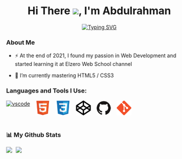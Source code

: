 <div align="center">
<h1 align="center">Hi There <img src="https://raw.githubusercontent.com/MartinHeinz/MartinHeinz/master/wave.gif" width="24px">, I'm Abdulrahman</h1>

[![Typing SVG](https://readme-typing-svg.herokuapp.com?font=Cairo&color=%23555555&size=24&duration=2500&center=true&vCenter=true&lines=I'm+a+self-taught+developer;...;Web+Developer)](https://git.io/typing-svg)

</div>

<h3 align="left">About Me</h3>

- ⚡ At the end of 2021, I found my passion in Web Development and started learning it at Elzero Web School channel

- 📖 I’m currently mastering HTML5 / CSS3
<!-- 
- 👨‍💻 All of my projects are available at **[My Portfolio](Soon/URL)**

- 📫 How to reach me **[DM](@gmail.com)**
 -->


<h3 align="left">Languages and Tools I Use:</h3>

<div align="left" style="display: flex">
  <a href="#" target="_blank" rel="noreferrer"  title="vscode">
    <img src="https://cdn.jsdelivr.net/gh/devicons/devicon/icons/vscode/vscode-original.svg" alt="vscode" width="40" height="40" style="padding-right: 15px" />
  </a> 
  <a href="https://www.w3.org/html/" target="_blank" rel="noreferrer"  title="HTML">
    <img src="https://raw.githubusercontent.com/devicons/devicon/2ae2a900d2f041da66e950e4d48052658d850630/icons/html5/html5-original.svg" alt="html5" width="40" height="40" style="padding-right: 15px" /> 
  </a> 
  <a href="https://www.w3schools.com/css/" target="_blank" rel="noreferrer"  title="CSS">
    <img src="https://raw.githubusercontent.com/devicons/devicon/2ae2a900d2f041da66e950e4d48052658d850630/icons/css3/css3-original.svg" alt="css3" width="40" height="40" style="padding-right: 15px" />
  </a> 
<!--
  <a href="https://developer.mozilla.org/en-US/docs/Web/JavaScript" target="_blank" rel="noreferrer"  title="JavaScript"> 
    <img src="https://raw.githubusercontent.com/devicons/devicon/master/icons/javascript/javascript-original.svg" alt="javascript" width="40" height="40" style="padding-right: 15px" />
    </a>
  <a href="https://jquery.com/" target="_blank" rel="noreferrer" title="Jquery"> 
    <img src="https://raw.githubusercontent.com/devicons/devicon/2ae2a900d2f041da66e950e4d48052658d850630/icons/jquery/jquery-original.svg" alt="jQuery" width="40" height="40" style="padding-right: 15px" />
    </a>
  <a href="https://getbootstrap.com" target="_blank" rel="noreferrer" title="Bootstrap">
    <img src="https://raw.githubusercontent.com/devicons/devicon/2ae2a900d2f041da66e950e4d48052658d850630/icons/bootstrap/bootstrap-plain.svg" alt="bootstrap" width="40" height="40" style="padding-right: 15px" />
  </a>
  <a href="https://reactjs.org/" target="_blank" rel="noreferrer" title="React">
    <img src="https://raw.githubusercontent.com/devicons/devicon/2ae2a900d2f041da66e950e4d48052658d850630/icons/react/react-original.svg" alt="react" width="40" height="40" style="padding-right: 15px" />
  </a> 
  <a href="https://sass-lang.com" target="_blank" rel="noreferrer"  title="Sass"> 
    <img src="https://raw.githubusercontent.com/devicons/devicon/master/icons/sass/sass-original.svg" alt="sass" width="40" height="40" style="padding-right: 15px" />
  </a> 
-->
  <a href="#" target="_blank" rel="noreferrer" title="Codepen">
    <img src="https://raw.githubusercontent.com/devicons/devicon/2ae2a900d2f041da66e950e4d48052658d850630/icons/codepen/codepen-plain.svg" alt="Codepen" width="40px" height="40" style="padding-right: 15px" />
  </a> 
  <a href="#" target="_blank" rel="noreferrer" title="GitHub">
    <img src="https://raw.githubusercontent.com/devicons/devicon/2ae2a900d2f041da66e950e4d48052658d850630/icons/github/github-original.svg" alt="Github" width="40px" height="40" style="padding-right: 15px" />
  </a> 
  <a href="#" target="_blank" rel="noreferrer" title="Git">
    <img src="https://raw.githubusercontent.com/devicons/devicon/2ae2a900d2f041da66e950e4d48052658d850630/icons/git/git-original.svg" alt="git" width="40" height="40" style="padding-right: 15px" />
  </a> 
</div>

<br />

<h3 align="left">📊 My Github Stats</h3>
    <div align="center" style="display: flex; align-items: center; gap: 10px">
    <a href="#">
      <img src="https://github-readme-stats.vercel.app/api/top-langs/?username=AbdulrahmanFE&layout=Demo&theme=dark" />
    </a>
    <a href="#">
      <img src="https://github-readme-streak-stats.herokuapp.com/?user=AbdulrahmanFE&theme=black-ice"/>
    </a>
  </div>

<!--
<h3 align="left">Connect with me:</h3>
<div align="left">
</div> 
 -->

